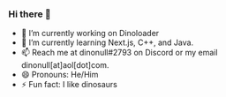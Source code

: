 ### Hi there 👋

- 🔭 I’m currently working on Dinoloader
- 🌱 I’m currently learning Next.js, C++, and Java.
- 📫 Reach me at dinonull#2793 on Discord or my email dinonull[at]aol[dot]com.
- 😄 Pronouns: He/Him 
- ⚡ Fun fact: I like dinosaurs
